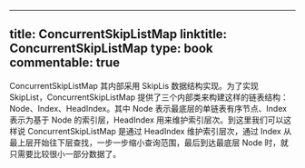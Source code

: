 
---
title: ConcurrentSkipListMap
linktitle: ConcurrentSkipListMap
type: book
commentable: true
---

ConcurrentSkipListMap 其内部采用 SkipLis 数据结构实现。为了实现 SkipList，ConcurrentSkipListMap 提供了三个内部类来构建这样的链表结构：Node、Index、HeadIndex。其中 Node 表示最底层的单链表有序节点、Index 表示为基于 Node 的索引层，HeadIndex 用来维护索引层次。到这里我们可以这样说 ConcurrentSkipListMap 是通过 HeadIndex 维护索引层次，通过 Index 从最上层开始往下层查找，一步一步缩小查询范围，最后到达最底层 Node 时，就只需要比较很小一部分数据了。

    